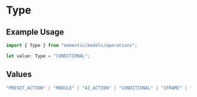 # Type

## Example Usage

```typescript
import { Type } from "momentic/models/operations";

let value: Type = "CONDITIONAL";
```

## Values

```typescript
"PRESET_ACTION" | "MODULE" | "AI_ACTION" | "CONDITIONAL" | "IFRAME" | "SECTION"
```
